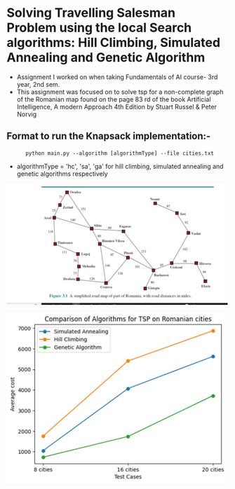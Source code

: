 # Solving Travelling Salesman Problem using the local Search algorithms: Hill Climbing, Simulated Annealing and Genetic Algorithm
- Assignment I worked on when taking Fundamentals of AI course- 3rd year, 2nd sem.
- This assignment was focused on to solve tsp for a non-complete graph of the Romanian map found on the page 83 rd of the book Artificial Intelligence, A modern Approach 4th Edition by Stuart Russel & Peter Norvig
## Format to run the Knapsack implementation:- 
          python main.py --algorithm [algorithmType] --file cities.txt
- algorithmType = 'hc', 'sa', 'ga' for hill climbing, simulated annealing and genetic algorithms respectively

![map](https://github.com/Isa1asN/search-algorithms-assignment/raw/main/map.jpg?raw=true)

![graph](https://github.com/Isa1asN/tsp-assignment/blob/main/images/photo_2023-06-27_18-24-59.jpg?raw=true)
